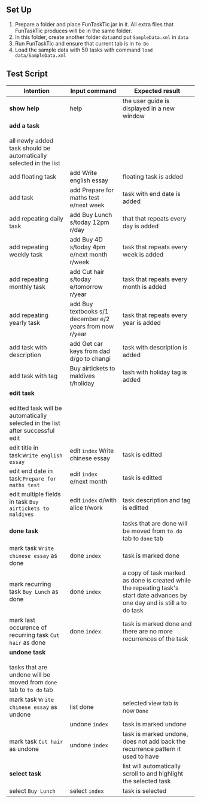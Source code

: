 ## Set Up
1. Prepare a folder and place FunTaskTic.jar in it. All extra files that FunTaskTic produces will be in the same folder.
2. In this folder, create another folder `data`and put `SampleData.xml` in `data`
3. Run FunTaskTic and ensure that current tab is in `To Do`
4. Load the sample data with 50 tasks with command `load data/SampleData.xml`

## Test Script
|	Intention	|	Input command	|	Expected result	|
|	---------------------------------------------------------------------------------------------------------------------------------------------------------------------------------------------------------------------------------------------------	|	---------------------------------------------------------------------------------------------------------------------------------------------------------------------------------------------------------------------------------------------------	|	---------------------------------------------------------------------------------------------------------------------------------------------------------------------------------------------------------------------------------------------------	|
| **show help** | help | the user guide is displayed in a new window |
| **add a task** <br><br>all newly added task should be automatically selected in the list| |  | 
| add floating task | add Write english essay | floating task is added |
| add task | add Prepare for maths test e/next week | task with end date is added |
| add repeating daily task | add Buy Lunch s/today 12pm r/day | that that repeats every day is added |
| add repeating weekly task | add Buy 4D s/today 4pm e/next month r/week | task that repeats every week is added |
| add repeating monthly task | add Cut hair s/today e/tomorrow r/year | task that repeats every month is added |
| add repeating yearly task | add Buy textbooks s/1 december e/2 years from now r/year | task that repeats every year is added |
| add task with description | add Get car keys from dad d/go to changi | task with description is added |
| add task with tag | Buy airtickets to maldives t/holiday | tash with holiday tag is added |
| **edit task** <br><br>editted task will be automatically selected in the list after successful edit| | |
| edit title in task:`Write english essay` | edit `index` Write chinese essay | task is editted |
| edit end date in task:`Prepare for maths test` | edit `index` e/next month | task is editted |
| edit multiple fields in task `Buy airtickets to maldives` | edit `index` d/with alice t/work | task description and tag is editted |
| **done task** | | tasks that are done will be moved from `to do` tab to `done` tab |
| mark task `Write chinese essay` as done | done `index` | task is marked done |
| mark recurring task `Buy Lunch` as done | done `index` | a copy of task marked as done is created while the repeating task's start date advances by one day and is still a to do task |
| mark last occurence of recurring task `Cut hair` as done | done `index` | task is marked done and there are no more recurrences of the task |
| **undone task**<br><br>tasks that are undone will be moved from `done` tab to `to do` tab | | |
| mark task `Write chinese essay` as undone | list done | selected view tab is now `Done` |
| | undone `index` | task is marked undone |
| mark task `Cut hair` as undone | undone `index` | task is marked undone, does not add back the recurrence pattern it used to have |
| **select task** | | list will automatically scroll to and highlight the selected task |
| select `Buy Lunch` | select `index` | task is selected |
